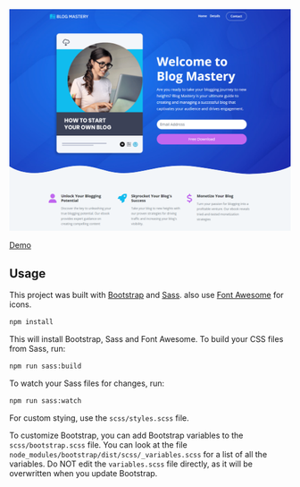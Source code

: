 <img src="images/screen.png" />

[Demo](https://ebook-website-one-beryl.vercel.app/) 

## Usage

This project was built with [Bootstrap](https://getbootstrap.com/) and [Sass](https://sass-lang.com/). also use [Font Awesome](https://fontawesome.com/) for icons.

```bash
npm install
```

This will install Bootstrap, Sass and Font Awesome. To build your CSS files from Sass, run:

```bash
npm run sass:build
```

To watch your Sass files for changes, run:

```bash
npm run sass:watch
```

For custom stying, use the `scss/styles.scss` file.

To customize Bootstrap, you can add Bootstrap variables to the `scss/bootstrap.scss` file. You can look at the file `node_modules/bootstrap/dist/scss/_variables.scss` for a list of all the variables. Do NOT edit the `variables.scss` file directly, as it will be overwritten when you update Bootstrap.
